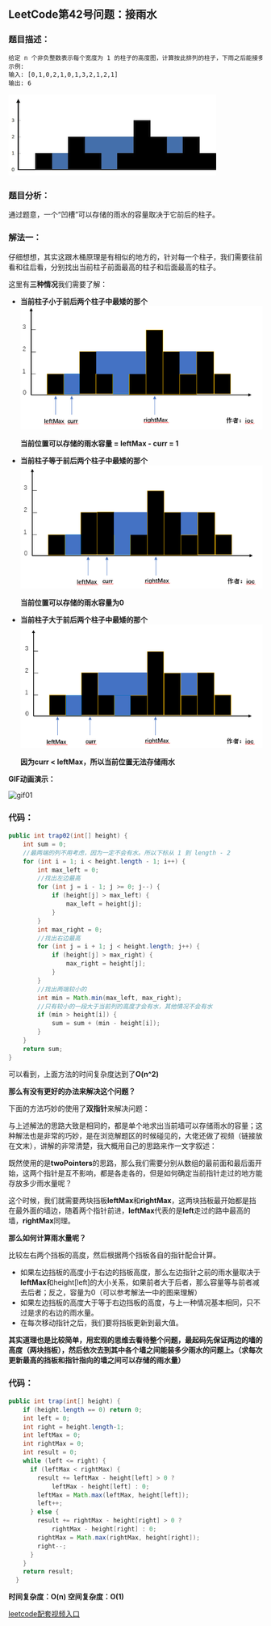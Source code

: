 ## LeetCode第42号问题：接雨水

### 题目描述：

```txt
给定 n 个非负整数表示每个宽度为 1 的柱子的高度图，计算按此排列的柱子，下雨之后能接多少雨水。
示例:
输入: [0,1,0,2,1,0,1,3,2,1,2,1]
输出: 6
```

![](../Animation/resource.png)

### 题目分析：

通过题意，一个“凹槽”可以存储的雨水的容量取决于它前后的柱子。

### 解法一：

仔细想想，其实这跟木桶原理是有相似的地方的，针对每一个柱子，我们需要往前看和往后看，分别找出当前柱子前面最高的柱子和后面最高的柱子。

这里有**三种情况**我们需要了解：

- **当前柱子小于前后两个柱子中最矮的那个**
  ![01](../Animation/01.png)

  **当前位置可以存储的雨水容量 = leftMax - curr = 1**

  
  
- **当前柱子等于前后两个柱子中最矮的那个**
  ![02](../Animation/02.png)

  **当前位置可以存储的雨水容量为0**

  

- **当前柱子大于前后两个柱子中最矮的那个**![03](../Animation/03.png)

  **因为curr < leftMax，所以当前位置无法存储雨水**

**GIF动画演示：**

![gif01](../Animation/0042-trap.gif)

### 代码：

```java
public int trap02(int[] height) { 
    int sum = 0;   
    //最两端的列不用考虑，因为一定不会有水。所以下标从 1 到 length - 2    
    for (int i = 1; i < height.length - 1; i++) { 
        int max_left = 0;       
        //找出左边最高        
        for (int j = i - 1; j >= 0; j--) {  
            if (height[j] > max_left) {  
                max_left = height[j];  
            }       
        }        
        int max_right = 0;       
        //找出右边最高       
        for (int j = i + 1; j < height.length; j++) { 
            if (height[j] > max_right) {  
                max_right = height[j];   
            }       
        }       
        //找出两端较小的       
        int min = Math.min(max_left, max_right); 
        //只有较小的一段大于当前列的高度才会有水，其他情况不会有水  
        if (min > height[i]) { 
            sum = sum + (min - height[i]);       
        }   
    }   
    return sum;
}
```

可以看到，上面方法的时间复杂度达到了**O(n^2)**

**那么有没有更好的办法来解决这个问题？**

下面的方法巧妙的使用了**双指针**来解决问题：

与上述解法的思路大致是相同的，都是单个地求出当前墙可以存储雨水的容量；这种解法也是非常的巧妙，是在浏览解题区的时候碰见的，大佬还做了视频（链接放在文末），讲解的非常清楚，我大概用自己的思路来作一文字叙述：

既然使用的是**twoPointers**的思路，那么我们需要分别从数组的最前面和最后面开始，这两个指针是互不影响，都是各走各的，但是如何确定当前指针走过的地方能存放多少雨水量呢？

这个时候，我们就需要两块挡板**leftMax**和**rightMax**，这两块挡板最开始都是挡在最外面的墙边，随着两个指针前进，**leftMax**代表的是**left**走过的路中最高的墙，**rightMax**同理。

**那么如何计算雨水量呢？**

比较左右两个挡板的高度，然后根据两个挡板各自的指针配合计算。

- 如果左边挡板的高度小于右边的挡板高度，那么左边指针之前的雨水量取决于**leftMax**和height[left]的大小关系，如果前者大于后者，那么容量等与前者减去后者；反之，容量为0（可以参考解法一中的图来理解）
- 如果左边挡板的高度大于等于右边挡板的高度，与上一种情况基本相同，只不过是求的右边的雨水量。
- 在每次移动指针之后，我们要将挡板更新到最大值。

**其实道理也是比较简单，用宏观的思维去看待整个问题，最起码先保证两边的墙的高度（两块挡板），然后依次去到其中各个墙之间能装多少雨水的问题上。（求每次更新最高的挡板和指针指向的墙之间可以存储的雨水量）**

### 代码：

```java
public int trap(int[] height) {
    if (height.length == 0) return 0;
    int left = 0;
    int right = height.length-1;
    int leftMax = 0;
    int rightMax = 0;
    int result = 0;
    while (left <= right) {
      if (leftMax < rightMax) {
        result += leftMax - height[left] > 0 ?
            leftMax - height[left] : 0;
        leftMax = Math.max(leftMax, height[left]);
        left++;
      } else {
        result += rightMax - height[right] > 0 ?
            rightMax - height[right] : 0;
        rightMax = Math.max(rightMax, height[right]);
        right--;
      }
    }
    return result;
  }
```

**时间复杂度：O(n)     空间复杂度：O(1)**

[leetcode配套视频入口](https://leetcode-cn.com/problems/trapping-rain-water/solution/javashi-pin-jiang-jie-xi-lie-trapping-rain-water-b/)

